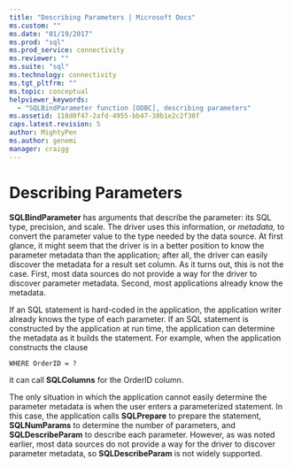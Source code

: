 ```yaml
---
title: "Describing Parameters | Microsoft Docs"
ms.custom: ""
ms.date: "01/19/2017"
ms.prod: "sql"
ms.prod_service: connectivity
ms.reviewer: ""
ms.suite: "sql"
ms.technology: connectivity
ms.tgt_pltfrm: ""
ms.topic: conceptual
helpviewer_keywords: 
  - "SQLBindParameter function [ODBC], describing parameters"
ms.assetid: 118d0f47-2afd-4955-bb47-38b1e2c2f38f
caps.latest.revision: 5
author: MightyPen
ms.author: genemi
manager: craigg
---
```

# Describing Parameters
**SQLBindParameter** has arguments that describe the parameter: its SQL type, precision, and scale. The driver uses this information, or *metadata,* to convert the parameter value to the type needed by the data source. At first glance, it might seem that the driver is in a better position to know the parameter metadata than the application; after all, the driver can easily discover the metadata for a result set column. As it turns out, this is not the case. First, most data sources do not provide a way for the driver to discover parameter metadata. Second, most applications already know the metadata.  
  
 If an SQL statement is hard-coded in the application, the application writer already knows the type of each parameter. If an SQL statement is constructed by the application at run time, the application can determine the metadata as it builds the statement. For example, when the application constructs the clause  
  
```  
WHERE OrderID = ?  
```  
  
 it can call **SQLColumns** for the OrderID column.  
  
 The only situation in which the application cannot easily determine the parameter metadata is when the user enters a parameterized statement. In this case, the application calls **SQLPrepare** to prepare the statement, **SQLNumParams** to determine the number of parameters, and **SQLDescribeParam** to describe each parameter. However, as was noted earlier, most data sources do not provide a way for the driver to discover parameter metadata, so **SQLDescribeParam** is not widely supported.
